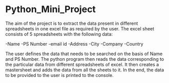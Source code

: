 # Python_Mini_Project
The aim of the project is to extract the data present in different spreadsheets in one excel file as required by the user. The excel sheet consists of 5 spreadsheets with the following data:

-Name
-PS Number
-email id
-Address
-City
-Company
-Country

The user defines the data that needs to be searched on the basis of Name and PS Number. The python program then reads the data corresponding to the particular data from different spreadsheets of excel. It then creates a mastersheet and adds the data from all the sheets to it. In the end, the data to be provided to the user is printed to the console.
